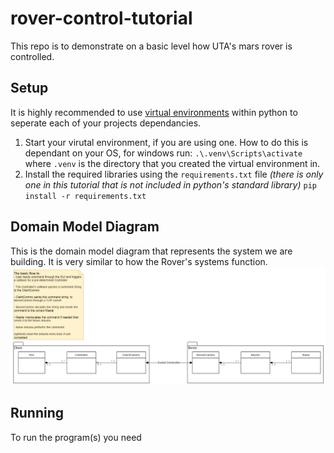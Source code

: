 # rover-control-tutorial
This repo is to demonstrate on a basic level how UTA's mars rover is controlled.

## Setup
It is highly recommended to use [virtual environments](https://docs.python.org/3/tutorial/venv.html) within python to seperate each of your projects dependancies.  

1. Start your virutal environment, if you are using one. How to do this is dependant on your OS, for windows run: `.\.venv\Scripts\activate` where `.venv` is the directory that you created the virtual environment in.
2. Install the required libraries using the `requirements.txt` file *(there is only one in this tutorial that is not included in python's standard library)* `pip install -r requirements.txt`

## Domain Model Diagram
This is the domain model diagram that represents the system we are building. It is very similar to how the Rover's systems function.  
![Rover Controls Domain Model Diagram](./imgs/rover-controls-DomainModelDiagram.png)  

## Running 
To run the program(s) you need 
